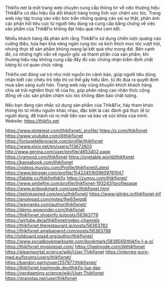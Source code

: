 Thikfix.net là một trang web chuyên cung cấp thông tin về việc thương hiệu Thik&Fix có dấu hiệu lừa dối khách hàng trong lĩnh vực chăm sóc tóc. Trang web này tập trung vào việc bóc trần những quảng cáo sai sự thật, phản ánh các phản hồi tiêu cực từ người tiêu dùng và cung cấp bằng chứng về việc sản phẩm của Thik&Fix không đạt hiệu quả như cam kết.

Nhiều khách hàng đã phản ánh rằng Thik&Fix sử dụng chiến lược quảng cáo cường điệu, hứa hẹn khả năng ngăn rụng tóc và kích thích mọc tóc vượt trội, nhưng thực tế sản phẩm không mang lại kết quả như mong đợi. Bên cạnh đó, có những nghi vấn về nguồn gốc và thành phần của sản phẩm, khi thương hiệu này không cung cấp đầy đủ các chứng nhận kiểm định chất lượng từ cơ quan chức năng.

Thikfix.net đóng vai trò như một nguồn tin cảnh báo, giúp người tiêu dùng nhận biết các chiêu trò tiếp thị có thể gây hiểu lầm, từ đó đưa ra quyết định mua sắm sáng suốt hơn. Trang web này cũng khuyến khích khách hàng chia sẻ trải nghiệm thực tế của họ, góp phần nâng cao nhận thức cộng đồng về các sản phẩm chăm sóc tóc không đảm bảo chất lượng.

Nếu bạn đang cân nhắc sử dụng sản phẩm của Thik&Fix, hãy tham khảo thông tin từ nhiều nguồn khác nhau, đặc biệt là các đánh giá thực tế từ người dùng, để tránh rủi ro mất tiền oan và bảo vệ sức khỏe của mình.
Website: https://thikfix.net

https://www.pinterest.com/thikfixnet/_profile/
https://x.com/thikfixnet
https://www.youtube.com/@thikfixnet
https://fortunetelleroracle.com/profile/thikfixnet
https://www.pixiv.net/en/users/113672603
http://www.genina.com/user/profile/4653402.page
https://cgmood.com/thikfixnet
https://onetable.world/thikfixnet
https://kansabook.com/thikfixnet
https://videos.muvizu.com/Profile/thikfixnet/Latest
https://www.blogger.com/profile/15422451609609761047
https://fabble.cc/thikfixthikfix
https://zumvu.com/thikfixnet/
https://www.smitefire.com/profile/thikfixnet-193243?profilepage
https://www.anibookmark.com/user/thikfixnet.html
https://getinkspired.com/en/u/thikfixnet/
https://www.iglinks.io/thikfixnet-kjf
https://anotepad.com/notes/9w63wgq6
https://wayranks.com/author/thikfixnet/
https://demo.wowonder.com/thikfixnet
https://thikfixnet.shopinfo.jp/posts/56363779
https://wirtube.de/a/thikfixnet/video-channels
https://thikfixnet.therestaurant.jp/posts/56363782
https://thikfixnet.amebaownd.com/posts/56363788
http://jobboard.piasd.org/author/thikfixnet/
https://www.socialbookmarkssite.com/bookmark/5838569/thikfix-l-a-o/
https://thikfixnet.mypixieset.com/
https://hashnode.com/@thikfixnet
https://elearnportal.science/wiki/User:Thikfixnet
https://interreg-euro-med.eu/forums/users/thikfixnet/
https://bandori.party/user/257977/thikfixnet/
https://thikfixnet.hashnode.dev/thikfix-lua-dao
https://nerdgaming.science/wiki/User:Thikfixnet
https://granotas.net/user/thikfixnet
